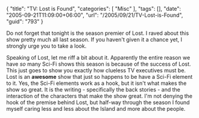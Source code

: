 {
	"title": "TV: Lost is Found",
	"categories": [
		"Misc"
	],
	"tags": [],
	"date": "2005-09-21T11:09:00+06:00",
	"url": "/2005/09/21/TV-Lost-is-Found",
	"guid": "793"
}

Do not forget that tonight is the season premier of Lost. I raved about this show pretty much all last season. If you haven't given it a chance yet, I strongly urge you to take a look.

Speaking of Lost, let me riff a bit about it. Apparently the entire reason we have <i>so</i> many Sci-Fi shows this season is because of the success of Lost. This just goes to show you exactly how clueless TV executives must be. Lost is an <b>awesome</b> show that just so happens to be have a Sci-Fi element to it. Yes, the Sci-Fi elements work as a hook, but it isn't what makes the show so great. It is the writing - specifically the back stories - and the interaction of the characters that make the show great. I'm not denying the hook of the premise behind Lost, but half-way through the season I found myself caring less and less about the Island and more about the people.